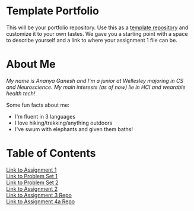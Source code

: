 # Template Portfolio
This will be your portfolio repository. Use this as a [template repository](https://docs.github.com/en/repositories/creating-and-managing-repositories/creating-a-template-repository) and customize it to your own tastes. We gave you a starting point with a space to describe yourself and a link to where your assignment 1 file can be.

# About Me
*My name is Ananya Ganesh and I'm a junior at Wellesley majoring in CS and Neuroscience. My main interests (as of now) lie in HCI and wearable health tech!*

Some fun facts about me:
- I'm fluent in 3 languages 
- I love hiking/trekking/anything outdoors
- I've swum with elephants and given them baths!

# Table of Contents
[Link to Assignment 1](assignments/6.1040%20assignment%201.pdf)
<br />
[Link to Problem Set 1](assignments/pset1.md)
<br />
[Link to Problem Set 2](assignments/pset2.md)
<br />
[Link to Assignment 2](assignments/assignment2.md) 
<br />
[Link to Assignment 3 Repo](https://github.com/na-nan-ya/61040-assignment-3)
<br />
[Link to Assignment 4a Repo](https://github.com/na-nan-ya/painpal_backend)

